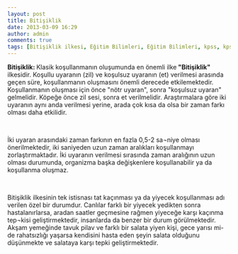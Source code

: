 ```yaml
---
layout: post
title: Bitişiklik
date: 2013-03-09 16:29
author: admin
comments: true
tags: [Bitişiklik ilkesi, Eğitim Bilimleri, Eğitim Bilimleri, kpss, kpss eğitim bilimleri]
---
```

<strong>Bitişiklik: </strong>Klasik koşullanmanın oluşumunda en önemli ilke<strong> "Bitişiklik"</strong> ilkesidir. Koşullu uyaranın (zil) ve koşulsuz uyaranın (et) verilmesi arasında geçen süre, koşullanmanın oluşmasını önemli derecede etkilemektedir. Koşullanmanın oluşması için önce "nötr uyaran", sonra "koşulsuz uyaran" gelmelidir. Köpeğe önce zil sesi, sonra et verilmelidir. Araştırmalara göre iki uyaranın aynı anda verilmesi yerine, arada çok kısa da olsa bir zaman farkı olması daha etkilidir.

&nbsp;

İki uyaran arasındaki zaman farkının en fazla 0,5-2 sa¬niye olması önerilmektedir, iki saniyeden uzun zaman aralıkları koşullanmayı zorlaştırmaktadır. İki uyaranın verilmesi sırasında zaman aralığının uzun olması durumunda, organizma başka değişkenlere koşullanabilir ya da koşullanma oluşmaz.

&nbsp;

Bitişiklik ilkesinin tek istisnası tat kaçınması ya da yiyecek koşullanması adı verilen özel bir durumdur. Canlılar farklı bir yiyecek yedikten sonra hastalanırlarsa, aradan saatler geçmesine rağmen yiyeceğe karşı kaçınma tep¬kisi geliştirmektedir, insanlarda da benzer bir durum görülmektedir. Akşam yemeğinde tavuk pilav ve farklı bir salata yiyen kişi, gece yarısı mi-de rahatsızlığı yaşarsa kendisini hasta eden şeyin salata olduğunu düşünmekte ve salataya karşı tepki geliştirmektedir.

&nbsp;
